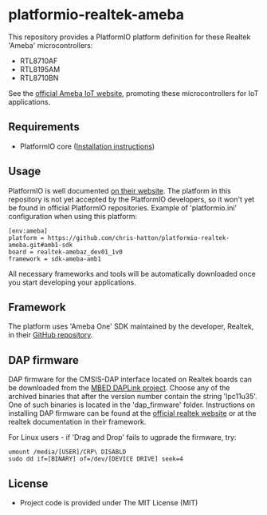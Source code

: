 # platformio-realtek-ameba

This repository provides a PlatformIO platform definition for these Realtek 'Ameba' microcontrollers:
- RTL8710AF
- RTL8195AM
- RTL8710BN

See the [official Ameba IoT website](https://www.amebaiot.com), promoting these microcontrollers for IoT applications.

## Requirements

- PlatformIO core ([Installation instructions](https://docs.platformio.org/en/latest/installation.html))

## Usage

PlatformIO is well documented [on their website](https://docs.platformio.org/en/latest/index.html). The platform in this repository is not yet accepted by the PlatformIO developers, so it won't yet be found in official PlatformIO repositories. Example of 'platformio.ini' configuration when using this platform:

    [env:ameba]
    platform = https://github.com/chris-hatton/platformio-realtek-ameba.git#amb1-sdk
    board = realtek-amebaz_dev01_1v0
    framework = sdk-ameba-amb1

All necessary frameworks and tools will be automatically downloaded once you start developing your applications.

## Framework

The platform uses 'Ameba One' SDK maintained by the developer, Realtek, in their [GitHub repository](https://github.com/ambiot/amb1_sdk).

## DAP firmware

DAP firmware for the CMSIS-DAP interface located on Realtek boards can be downloaded from the [MBED DAPLink project](https://github.com/ARMmbed/DAPLink/releases). Choose any of the archived binaries that after the version number contain the string 'lpc11u35'. One of such binaries is located in the 'dap_firmware' folder. Instructions on installing DAP firmware can be found at the [official realtek website](https://www.amebaiot.com/en/change-dap-firmware/.) or at the realtek documentation in their framework.

For Linux users - if 'Drag and Drop' fails to ugprade the firmware, try:

    umount /media/[USER]/CRP\ DISABLD
    sudo dd if=[BINARY] of=/dev/[DEVICE DRIVE] seek=4

## License

* Project code is provided under The MIT License (MIT)
